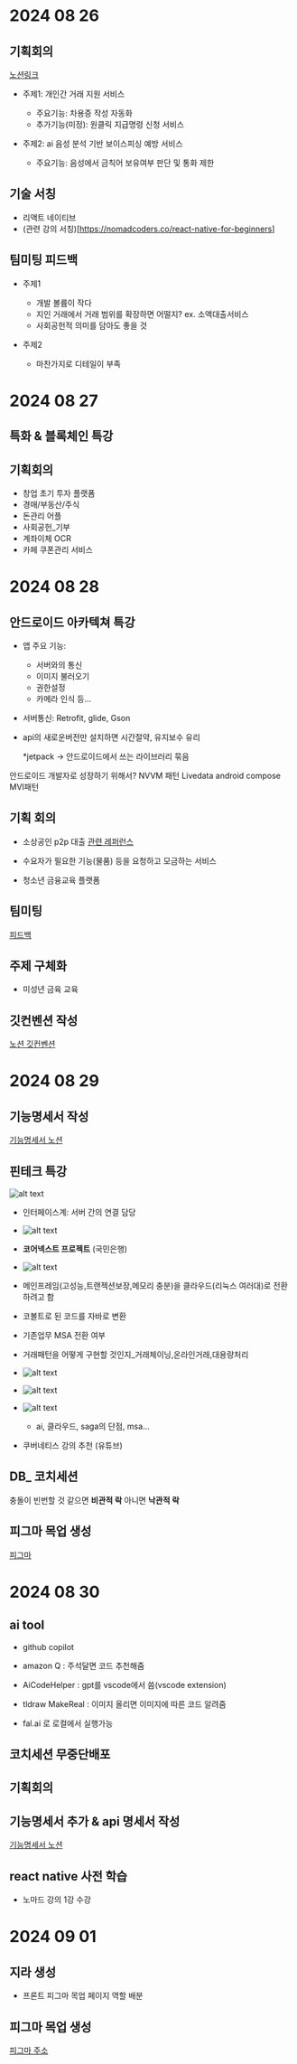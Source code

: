 # 2024 08 26

## 기획회의

[노션링크](https://www.notion.so/240826-2a7ecdb4141d4da8a66380dba0fac903)

- 주제1: 개인간 거래 지원 서비스

  - 주요기능: 차용증 작성 자동화
  - 추가기능(미정): 원클릭 지급명령 신청 서비스

- 주제2: ai 음성 분석 기반 보이스피싱 예방 서비스
  - 주요기능: 음성에서 금칙어 보유여부 판단 및 통화 제한

## 기술 서칭

- 리액트 네이티브
- (관련 강의 서칭)[https://nomadcoders.co/react-native-for-beginners]

## 팀미팅 피드백

- 주제1

  - 개발 볼륨이 작다
  - 지인 거래에서 거래 범위를 확장하면 어떨지? ex. 소액대출서비스
  - 사회공헌적 의미를 담아도 좋을 것

- 주제2
  - 마찬가지로 디테일이 부족

# 2024 08 27

## 특화 & 블록체인 특강

## 기획회의

- 창업 초기 투자 플랫폼
- 경매/부동산/주식
- 돈관리 어플
- 사회공헌\_기부
- 계좌이체 OCR
- 카페 쿠폰관리 서비스

# 2024 08 28

## 안드로이드 아카텍쳐 특강

- 앱 주요 기능:

  - 서버와의 통신
  - 이미지 불러오기
  - 권한설정
  - 카메라 인식 등...

- 서버통신: Retrofit, glide, Gson
- api의 새로운버전만 설치하면 시간절약, 유지보수 유리

  \*jetpack
  -> 안드로이드에서 쓰는 라이브러리 묶음

안드로이드 개발자로 성장하기 위해서?
NVVM 패턴
Livedata
android compose
MVI패턴

## 기획 회의

- 소상공인 p2p 대출
  [관련 레퍼런스](https://blog.naver.com/fundamaster)

- 수요자가 필요한 기능(물품) 등을 요청하고 모금하는 서비스

- 청소년 금융교육 플랫폼

## 팀미팅

[피드백](https://www.notion.so/240828-81b1cb0c297f4294985395c3d605fa56)

## 주제 구체화

- 미성년 금육 교육

## 깃컨벤션 작성

[노션 깃컨벤션](https://www.notion.so/Git-54e4e7ccd2f94680b639a36d12b9c3bd)

# 2024 08 29

## 기능명세서 작성

[기능명세서 노션](https://www.notion.so/20790c51d64c40049d9d3c9abc6ad83d)

## 핀테크 특강

![alt text](image.png)

- 인터페이스계: 서버 간의 연결 담당
- ![alt text](image-1.png)

- **코어넥스트 프로젝트** (국민은행)
- ![alt text](image-2.png)
- 메인프레임(고성능,트랜젝션보장,메모리 충분)을 클라우드(리눅스 여러대)로 전환하려고 함
- 코볼트로 된 코드를 자바로 변환
- 기존업무 MSA 전환 여부

- 거래패턴을 어떻게 구현할 것인지\_거래체이닝,온라인거래,대용량처리
- ![alt text](image-3.png)
- ![alt text](image-4.png)

- ![alt text](image-5.png)

  - ai, 클라우드, saga의 단점, msa...

- 쿠버네티스 강의 추천 (유튜브)

## DB\_ 코치세션

충돌이 빈번할 것 같으면 **비관적 락**
아니면 **낙관적 락**

## 피그마 목업 생성

[피그마](https://www.figma.com/design/shQgjHzjC9fsU7m0XLuqXq/A108-Mock-up?node-id=0-1&node-type=CANVAS&t=ErwrZ5C23ZEEXnxC-0)

# 2024 08 30

## ai tool

- github copilot
- amazon Q
  : 주석달면 코드 추천해줌

- AiCodeHelper
  : gpt를 vscode에서 씀(vscode extension)

- tldraw MakeReal
  : 이미지 올리면 이미지에 따른 코드 알려줌

- fal.ai 로 로컬에서 실행가능

## 코치세션 무중단배포

## 기획회의 

## 기능명세서 추가 & api 명세서 작성
  [기능명세서 노션](https://www.notion.so/20790c51d64c40049d9d3c9abc6ad83d)
## react native 사전 학습
 - 노마드 강의 1강 수강 


# 2024 09 01

## 지라 생성
   - 프론트 피그마 목업 페이지 역할 배분 

## 피그마 목업 생성

[피그마 주소](https://www.figma.com/design/shQgjHzjC9fsU7m0XLuqXq/A108-Mock-up?node-id=0-1&node-type=CANVAS&t=lDpJK50gbAfLTBHF-0)